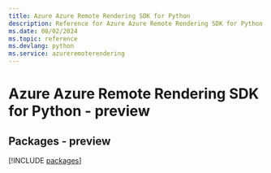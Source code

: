 ```yaml
---
title: Azure Azure Remote Rendering SDK for Python
description: Reference for Azure Azure Remote Rendering SDK for Python
ms.date: 08/02/2024
ms.topic: reference
ms.devlang: python
ms.service: azureremoterendering
---
```

# Azure Azure Remote Rendering SDK for Python - preview
## Packages - preview
[!INCLUDE [packages](azure-remote-rendering-index.md)]